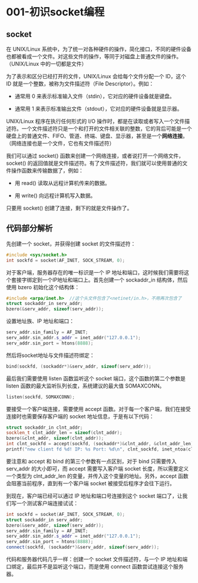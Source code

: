 # 001-初识socket编程

## socket

在 UNIX/Linux 系统中，为了统一对各种硬件的操作，简化接口，不同的硬件设备也都被看成一个文件。对这些文件的操作，等同于对磁盘上普通文件的操作。（UNIX/Linux 中的一切都是文件）

为了表示和区分已经打开的文件，UNIX/Linux 会给每个文件分配一个 ID，这个 ID 就是一个整数，被称为文件描述符（File Descriptor）。例如：

+ 通常用 0 来表示标准输入文件（stdin），它对应的硬件设备就是键盘。

* 通常用 1 来表示标准输出文件（stdout），它对应的硬件设备就是显示器。

UNIX/Linux 程序在执行任何形式的 I/O 操作时，都是在读取或者写入一个文件描述符。一个文件描述符只是一个和打开的文件相关联的整数，它的背后可能是一个硬盘上的普通文件、FIFO、管道、终端、键盘、显示器，甚至是一个**网络连接**。（网络连接也是一个文件，它也有文件描述符）

我们可以通过 socket() 函数来创建一个网络连接，或者说打开一个网络文件，socket() 的返回值就是文件描述符。有了文件描述符，我们就可以使用普通的文件操作函数来传输数据了，例如：

+ 用 read() 读取从远程计算机传来的数据。

* 用 write() 向远程计算机写入数据。

只要用 socket() 创建了连接，剩下的就是文件操作了。

## 代码部分解析

先创建一个 socket，并获得创建 socket 的文件描述符：

```cpp
#include <sys/socket.h>
int sockfd = socket(AF_INET, SOCK_STREAM, 0);
```

对于客户端，服务器存在的唯一标识是一个 IP 地址和端口，这时候我们需要将这个套接字绑定到一个IP地址和端口上。首先创建一个 sockaddr_in 结构体，然后使用 bzero 初始化这个结构体：

```cpp
#include <arpa/inet.h>  //这个头文件包含了<netinet/in.h>，不用再次包含了
struct sockaddr_in serv_addr;
bzero(&serv_addr, sizeof(serv_addr));
```

设置地址族、IP 地址和端口：

```cpp
serv_addr.sin_family = AF_INET;
serv_addr.sin_addr.s_addr = inet_addr("127.0.0.1");
serv_addr.sin_port = htons(8888);
```

然后将socket地址与文件描述符绑定：

```cpp
bind(sockfd, (sockaddr*)&serv_addr, sizeof(serv_addr));
```

最后我们需要使用 listen 函数监听这个 socket 端口，这个函数的第二个参数是 listen 函数的最大监听队列长度，系统建议的最大值 SOMAXCONN。

```cpp
listen(sockfd, SOMAXCONN);
```

要接受一个客户端连接，需要使用 accept 函数。对于每一个客户端，我们在接受连接时也需要保存客户端的 socket 地址信息，于是有以下代码：

```cpp
struct sockaddr_in clnt_addr;
socklen_t clnt_addr_len = sizeof(clnt_addr);
bzero(&clnt_addr, sizeof(clnt_addr));
int clnt_sockfd = accept(sockfd, (sockaddr*)&clnt_addr, &clnt_addr_len);
printf("new client fd %d! IP: %s Port: %d\n", clnt_sockfd, inet_ntoa(clnt_addr.sin_addr), ntohs(clnt_addr.sin_port));
```

要注意和 accept 和 bind 的第三个参数有一点区别，对于 bind 只需要传入 serv_addr 的大小即可，而 accept 需要写入客户端 socket 长度，所以需要定义一个类型为 clnt_addr_len 的变量，并传入这个变量的地址。另外，accept 函数会阻塞当前程序，直到有一个客户端 socket 被接受后程序才会往下运行。

到现在，客户端已经可以通过 IP 地址和端口号连接到这个 socket 端口了，让我们写一个测试客户端连接试试：

```cpp
int sockfd = socket(AF_INET, SOCK_STREAM, 0);
struct sockaddr_in serv_addr;
bzero(&serv_addr, sizeof(serv_addr));
serv_addr.sin_family = AF_INET;
serv_addr.sin_addr.s_addr = inet_addr("127.0.0.1");
serv_addr.sin_port = htons(8888);
connect(sockfd, (sockaddr*)&serv_addr, sizeof(serv_addr));  
```

代码和服务器代码几乎一样：创建一个 socket 文件描述符，与一个 IP 地址和端口绑定，最后并不是监听这个端口，而是使用 connect 函数尝试连接这个服务器。
